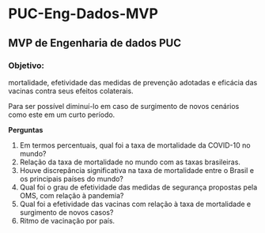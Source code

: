 # PUC-Eng-Dados-MVP
## MVP de Engenharia de dados PUC
### Objetivo:
mortalidade, efetividade das medidas de prevenção adotadas e eficácia das vacinas contra seus efeitos colaterais. 

Para ser possível diminuí-lo em caso de surgimento de novos cenários como este em um curto período.

**Perguntas**

1. Em termos percentuais, qual foi a taxa de mortalidade da COVID-10 no mundo? 
2. Relação da taxa de mortalidade no mundo com as taxas brasileiras.
3. Houve discrepância significativa na taxa de mortalidade entre o Brasil e os principais países do mundo?
4. Qual foi o grau de efetividade das medidas de segurança propostas pela OMS, com relação à pandemia?
5. Qual foi a efetividade das vacinas com relação à taxa de mortalidade e surgimento de novos casos?
6. Ritmo de vacinação por país.

